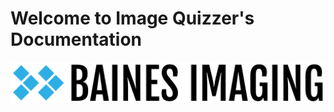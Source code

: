 # Welcome to Image Quizzer's Documentation
<!--- Table of contents on home page - main part of documentation --->

![Baines logo](assets\bainesimaginglogo.png)